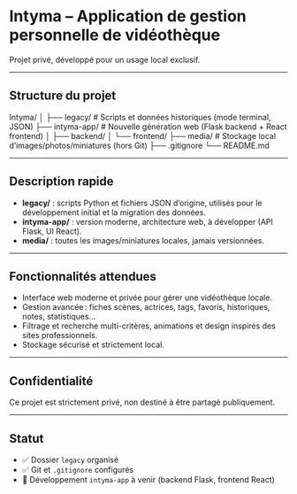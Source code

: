 # Intyma – Application de gestion personnelle de vidéothèque

Projet privé, développé pour un usage local exclusif.

---

## Structure du projet

Intyma/
│
├── legacy/ # Scripts et données historiques (mode terminal, JSON)
├── intyma-app/ # Nouvelle génération web (Flask backend + React frontend)
│ ├── backend/
│ └── frontend/
├── media/ # Stockage local d’images/photos/miniatures (hors Git)
├── .gitignore
└── README.md


---

## Description rapide

- **legacy/** : scripts Python et fichiers JSON d’origine, utilisés pour le développement initial et la migration des données.
- **intyma-app/** : version moderne, architecture web, à développer (API Flask, UI React).
- **media/** : toutes les images/miniatures locales, jamais versionnées.

---

## Fonctionnalités attendues

- Interface web moderne et privée pour gérer une vidéothèque locale.
- Gestion avancée : fiches scènes, actrices, tags, favoris, historiques, notes, statistiques…
- Filtrage et recherche multi-critères, animations et design inspirés des sites professionnels.
- Stockage sécurisé et strictement local.

---

## Confidentialité

Ce projet est strictement privé, non destiné à être partagé publiquement.

---

## Statut

- ✅ Dossier `legacy` organisé
- ✅ Git et `.gitignore` configurés
- 🚧 Développement `intyma-app` à venir (backend Flask, frontend React)